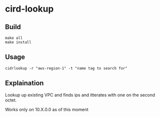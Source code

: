 # cird-lookup

## Build 

```shell
make all
make install
```

## Usage

```shell
cidrlookup -r "aws-region-1" -t "name tag to search for"
```

## Explaination

Lookup up existing VPC and finds ips and itterates with one on the second octet.

Works only on 10.X.0.0 as of this moment